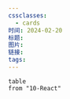 ```yaml
---
cssclasses:
  - cards
时间: 2024-02-20
标题: 
图片: 
链接: 
tags:
---
```


```dataview
table
from "10-React"
```

